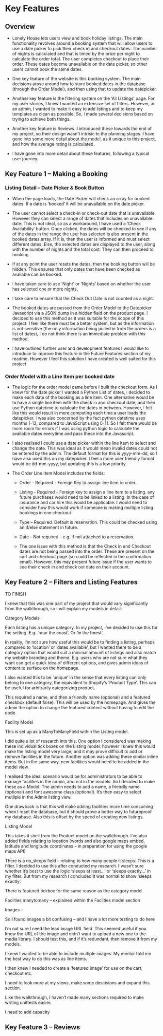 # Key Features

## Overview

- Lonely House lets users view and book holiday listings. The main functionality revolves around a booking system that will allow users to use a date picker to pick their check in and checkout dates. The number of nights is calculated and that is timed by the price per night to calculate the order total. The user completes checkout to place their order. These dates become unavailable on the date picker, so other users cannot book the same dates. 

- One key feature of the website is this booking system. The main decisions arose around how to store booked dates in the database (through the Order Model), and then using that to update the datepicker. 

- Another key feature is the filtering system on the ‘All Listings’ page. For my user stories, I knew I wanted an extensive set of filters. However, as an admin, I wanted to make it easy to add listings and to keep my templates as clean as possible. So, I made several decisions based on trying to achieve both things. 

- Another key feature is Reviews. I introduced these towards the end of my project, so their design wasn't intrisic to the planning stages. I have gone into some more detail about the model, as it unique to this project, and how the average rating is calculated.

- I have gone into more detail about these features, following a typical user journey. 

## Key Feature 1 – Making a Booking 

### Listing Detail – Date Picker & Book Button 

- When the page loads, the Date Picker will check an array for booked dates. If a date is ‘booked’ it will be unavailable on the date picker. 

- The user cannot select a check-in or check-out date that is unavailable. However they can select a range of dates that includes an unavailable date. This is not ideal, so as a workaround, I have used a ‘Check  Availability’ button. Once clicked, the dates will be checked to see if any of the dates in the range the user has selected is also present in the booked dates array. If it is, then the user is informed and must select different dates. Else, the selected dates are displayed to the user, along with the number of nights and the total cost. They can then proceed to booking. 

- If at any point the user resets the dates, then the booking button will be hidden. This ensures that only dates that have been checked as available can be booked. 

- I have taken care to use ‘Night’ or ‘Nights’ based on whether the user has selected one or more nights.

- I take care to ensure that the Check Out Date is not counted as a night.

- The booked dates are passed from the Order Model to the Datepicker Javascript via a JSON dump in a hidden field on the product page. I decided to use this method as it was suitable for the scope of this project. I feel like there must be a better system, but as the information is not sensitive (the only information being pulled in from the orders is a list of dates), I do not think there is an immediate problem with this method.

- I have outlined further user and development features I would like to introduce to improve this feature in the Future Features section of my readme. However I feel this solution I have created is well suited for this project.

### Order Model with a Line Item per booked date

- The logic for the order model came before I built the checkout form. As I knew for the date picker I wanted a Python List of dates, I decided to make each date of the booking as a line item. One alternative would be to have a single line item with the check in and checkout date, and then use Python datetime to calulcate the dates in between. However, I felt like this would result in more computing each time a user loads the datepicker. I was also concerned by the fact python datetime uses months 1-12, compared to JavaScript using 0-11. So I felt there would be more room for errors if I was using python logic to calculate the available dates everytime and pass these into the Javascript. 

- I also realised I could use a date picker within the line item to select and change the date. This was ideal as it would mean invalid dates could not be entered by the admin. The default format for this is yyyy-mm-dd, so I have also used this on my datepicker. I feel a more user friendly format would be dd-mm-yyyy, but updating this is a low priority. 

- The Order Line Item Model includes the fields: 
    - Order - Required - Foreign Key to assign line item to order.
    - Listing - Required - Foreign key to assign a line item to a listing. any future purchases would need to be linked to a listing. In the case of insurance and car hire this would be applicable. I would need to consider how this would work if someone is making multiple listing bookings in one checkout 

    - Type – Required. Default is reservation. This could be checked using an if/else statement in future. 

    - Date – Not required – e.g. if not attached to a reservation. 

    - The one issue with this method is that the Check in and Checkout dates are not being passed into the order. These are present on the cart and checkout page (so could be reflected in the confirmation email). However, this may present future issue if the user wants to see their check in and check out date on their account. 

## Key Feature 2 – Filters and Listing Features 

TO FINISH


I knew that this was one part of my project that would vary significantly from the walkthrough, so I will explain my models in detail: 

Category Models 

Each listing has a unique category. In my project, I’ve decided to use this for the setting. E.g. ‘near the coast’. Or ‘in the forest’.  

In reality, I’m not sure how useful this would be to finding a listing, perhaps compared to ‘location’ or ‘dates available’, but I wanted there to be a category option that would suit a minimal amount of listings and also match my website branding and theme. E.g. users who are not sure what they want can get a quick idea of different options, and gives admin ideas of content to surface on the homepage.  

I also wanted this to be ‘unique’ in the sense that every listing can only belong to one category, the equivalent to Shopify’s ‘Product Type’. This can be useful for arbitrarily categorizing product. 

This required a name, and then a friendly name (optional) and a featured checkbox (default false). This will be used by the homepage. And gives the admin the option to change the featured content without having to edit the code. 


Facility Model   

This is set up as a ManyToManyField within the Listing model.  

I did quite a lot of research into this. One option I considered was making these individual tick boxes on the Listing model, however I knew this would make the listing model very large, and it may prove difficult to add or remove facilities in the future. Another option was adding these similar inline items. But in the same way, new facilities would need to be added in the model view. 

I realised the ideal scenario would be for administrators to be able to manage facilities in the admin, and not in the models. So I decided to make these as a Model. The admin needs to add a name, a friendly name (optional) and font awesome class (optional). It’s then easy to select mutliple in the Admin listing view. 

One drawback is that this will make adding facilities more time consuming when I reset the database, but it should prove a better way to futureproof my database. Also this is offset by the speed of creating new listings. 


Listing Model 

This takes it shell from the Product model on the walkthrough. I’ve also added fields relating to location (words and also google maps embed, latitude and longitude coordinates – in preparation for using the google maps API) 

There is a no_sleeps field – relating to how many people it sleeps. This is a filter. I decided to use this after conducted my research. I wasn’t sure whether it’s best to use the logic ‘sleeps at least...’ or ‘sleeps exactly...’ in my filter. But from my research I concluded it was normal to show ‘sleeps exactly’. 

There is featured tickbox for the same reason as the category model. 

Facilties manytomany – explained within the Facilties model section 

Images – 

 So I found images a bit confusing – and I have a lot more testing to do here 

I’m not sure I need the lead image URL field. This seemed useful if you knew the URL of the image and didn’t want to upload a new one to the media library. I should test this, and if it’s redundant, then remove it from my models. 

I knew I wanted to be able to include multiple images. My mentor told me the best way to do this was as line items. 

I then knew I needed to create a ‘featured image’ for use on the cart, checkout etc. 

I need to look more at my views, make some descisions and expand this section. 

Like the walkthrough, I haven’t made many sections required to make writing unittests easier. 

I need to add capacity 


## Key Feature 3 – Reviews